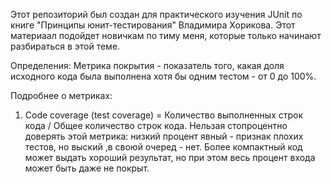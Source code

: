 Этот репозиторий был создан для практического изучения JUnit по книге "Принципы юнит-тестирования" Владимира Хорикова. Этот материаал подойдет новичкам по тиму меня, которые только начинают разбираться в этой теме.

Определения:
  Метрика покрытия - показатель того, какая доля исходного кода была выполнена хотя бы одним тестом - от 0 до 100%.


Подробнее о метриках:
  1. Code coverage (test coverage) = Количество выполненных строк кода / Общее количество строк кода. Нельзая стопроцентно доверять этой метрика: низкий процент явный - признак плохих тестов, но выский ,в своюй очеред - нет. Более компактный код может выдать хороший результат, но при этом весь процент входа может быть даже не покрыт.
     
